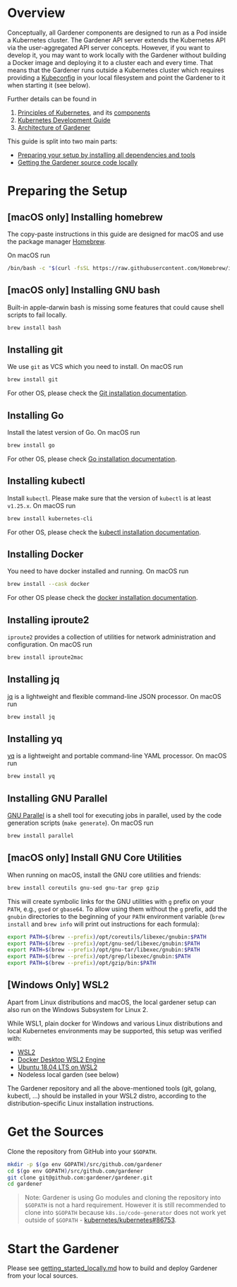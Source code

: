 # Overview

Conceptually, all Gardener components are designed to run as a Pod inside a Kubernetes cluster.
The Gardener API server extends the Kubernetes API via the user-aggregated API server concepts.
However, if you want to develop it, you may want to work locally with the Gardener without building a Docker image and deploying it to a cluster each and every time.
That means that the Gardener runs outside a Kubernetes cluster which requires providing a [Kubeconfig](https://kubernetes.io/docs/tasks/access-application-cluster/authenticate-across-clusters-kubeconfig/) in your local filesystem and point the Gardener to it when starting it (see below).

Further details can be found in

1. [Principles of Kubernetes](https://kubernetes.io/docs/concepts/), and its [components](https://kubernetes.io/docs/concepts/overview/components/)
1. [Kubernetes Development Guide](https://github.com/kubernetes/community/tree/master/contributors/devel)
1. [Architecture of Gardener](https://github.com/gardener/documentation/wiki/Architecture)

This guide is split into two main parts:

* [Preparing your setup by installing all dependencies and tools](#preparing-the-setup)
* [Getting the Gardener source code locally](#get-the-sources)

# Preparing the Setup

## [macOS only] Installing homebrew

The copy-paste instructions in this guide are designed for macOS and use the package manager [Homebrew](https://brew.sh/).

On macOS run

```bash
/bin/bash -c "$(curl -fsSL https://raw.githubusercontent.com/Homebrew/install/HEAD/install.sh)"
```

## [macOS only] Installing GNU bash

Built-in apple-darwin bash is missing some features that could cause shell scripts to fail locally.

```bash
brew install bash
```

## Installing git

We use `git` as VCS which you need to install. On macOS run

```bash
brew install git
```

For other OS, please check the [Git installation documentation](https://git-scm.com/book/en/v2/Getting-Started-Installing-Git).

## Installing Go

Install the latest version of Go. On macOS run

```bash
brew install go
```

For other OS, please check [Go installation documentation](https://golang.org/doc/install).

## Installing kubectl

Install `kubectl`. Please make sure that the version of `kubectl` is at least `v1.25.x`. On macOS run

```bash
brew install kubernetes-cli
```

For other OS, please check the [kubectl installation documentation](https://kubernetes.io/docs/tasks/tools/install-kubectl/).

## Installing Docker

You need to have docker installed and running. On macOS run

```bash
brew install --cask docker
```

For other OS please check the [docker installation documentation](https://docs.docker.com/get-docker/).

## Installing iproute2

`iproute2` provides a collection of utilities for network administration and configuration. On macOS run

```bash
brew install iproute2mac
```

## Installing jq

[jq](https://jqlang.github.io/jq/) is a lightweight and flexible command-line JSON processor. On macOS run

```bash
brew install jq
```

## Installing yq

[yq](https://mikefarah.gitbook.io/yq) is a lightweight and portable command-line YAML processor. On macOS run

```bash
brew install yq
```

## Installing GNU Parallel

[GNU Parallel](https://www.gnu.org/software/parallel/) is a shell tool for executing jobs in parallel, used by the code generation scripts (`make generate`). On macOS run

```bash
brew install parallel
```

## [macOS only] Install GNU Core Utilities

When running on macOS, install the GNU core utilities and friends:

```bash
brew install coreutils gnu-sed gnu-tar grep gzip
```

This will create symbolic links for the GNU utilities with `g` prefix on your `PATH`, e.g., `gsed` or `gbase64`.
To allow using them without the `g` prefix, add the `gnubin` directories to the beginning of your `PATH` environment variable (`brew install` and `brew info` will print out instructions for each formula):

```bash
export PATH=$(brew --prefix)/opt/coreutils/libexec/gnubin:$PATH
export PATH=$(brew --prefix)/opt/gnu-sed/libexec/gnubin:$PATH
export PATH=$(brew --prefix)/opt/gnu-tar/libexec/gnubin:$PATH
export PATH=$(brew --prefix)/opt/grep/libexec/gnubin:$PATH
export PATH=$(brew --prefix)/opt/gzip/bin:$PATH
```

## [Windows Only] WSL2

Apart from Linux distributions and macOS, the local gardener setup can also run on the Windows Subsystem for Linux 2.

While WSL1, plain docker for Windows and various Linux distributions and local Kubernetes environments may be supported, this setup was verified with:

* [WSL2](https://docs.microsoft.com/en-us/windows/wsl/wsl2-index)
* [Docker Desktop WSL2 Engine](https://docs.docker.com/docker-for-windows/wsl/)
* [Ubuntu 18.04 LTS on WSL2](https://ubuntu.com/blog/ubuntu-on-wsl-2-is-generally-available)
* Nodeless local garden (see below)

The Gardener repository and all the above-mentioned tools (git, golang, kubectl, ...) should be installed in your WSL2 distro, according to the distribution-specific Linux installation instructions.

# Get the Sources

Clone the repository from GitHub into your `$GOPATH`.

```bash
mkdir -p $(go env GOPATH)/src/github.com/gardener
cd $(go env GOPATH)/src/github.com/gardener
git clone git@github.com:gardener/gardener.git
cd gardener
```

> Note: Gardener is using Go modules and cloning the repository into `$GOPATH` is not a hard requirement. However it is still recommended to clone into `$GOPATH` because `k8s.io/code-generator` does not work yet outside of `$GOPATH` - [kubernetes/kubernetes#86753](https://github.com/kubernetes/kubernetes/issues/86753).

# Start the Gardener

Please see [getting_started_locally.md](../deployment/getting_started_locally.md) how to build and deploy Gardener from your local sources.

